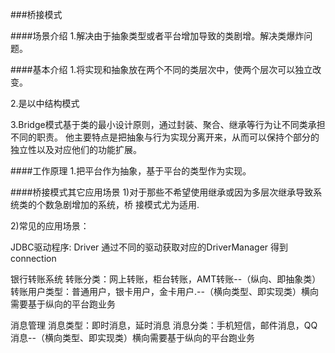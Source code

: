 ###桥接模式

####场景介绍
1.解决由于抽象类型或者平台增加导致的类剧增。解决类爆炸问题。


####基本介绍
1.将实现和抽象放在两个不同的类层次中，使两个层次可以独立改变。

2.是以中结构模式

3.Bridge模式基于类的最小设计原则，通过封装、聚合、继承等行为让不同类承担不同的职责。
他主要特点是把抽象与行为实现分离开来，从而可以保持个部分的独立性以及对应他们的功能扩展。


####工作原理
1.把平台作为抽象，基于平台的类型作为实现。




####桥接模式其它应用场景
1)对于那些不希望使用继承或因为多层次继承导致系统类的个数急剧增加的系统，桥
接模式尤为适用.

2)常见的应用场景：

JDBC驱动程序:
Driver 通过不同的驱动获取对应的DriverManager  得到connection


银行转账系统
转账分类：网上转账，柜台转账，AMT转账--（纵向、即抽象类）
转账用户类型：普通用户，银卡用户，金卡用户.--（横向类型、即实现类）横向需要基于纵向的平台跑业务


消息管理
消息类型：即时消息，延时消息
消息分类：手机短信，邮件消息，QQ消息--（横向类型、即实现类）横向需要基于纵向的平台跑业务


